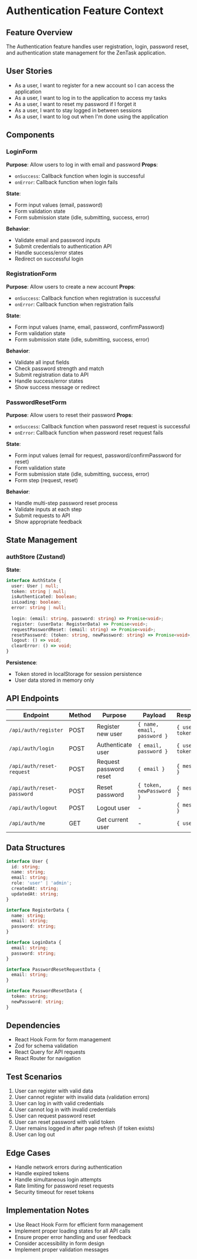 # Authentication Feature Context

## Feature Overview
The Authentication feature handles user registration, login, password reset, and authentication state management for the ZenTask application.

## User Stories
- As a user, I want to register for a new account so I can access the application
- As a user, I want to log in to the application to access my tasks
- As a user, I want to reset my password if I forget it
- As a user, I want to stay logged in between sessions
- As a user, I want to log out when I'm done using the application

## Components
### LoginForm
**Purpose**: Allow users to log in with email and password
**Props**:
- `onSuccess`: Callback function when login is successful
- `onError`: Callback function when login fails

**State**:
- Form input values (email, password)
- Form validation state
- Form submission state (idle, submitting, success, error)

**Behavior**:
- Validate email and password inputs
- Submit credentials to authentication API
- Handle success/error states
- Redirect on successful login

### RegistrationForm
**Purpose**: Allow users to create a new account
**Props**:
- `onSuccess`: Callback function when registration is successful
- `onError`: Callback function when registration fails

**State**:
- Form input values (name, email, password, confirmPassword)
- Form validation state
- Form submission state (idle, submitting, success, error)

**Behavior**:
- Validate all input fields
- Check password strength and match
- Submit registration data to API
- Handle success/error states
- Show success message or redirect

### PasswordResetForm
**Purpose**: Allow users to reset their password
**Props**:
- `onSuccess`: Callback function when password reset request is successful
- `onError`: Callback function when password reset request fails

**State**:
- Form input values (email for request, password/confirmPassword for reset)
- Form validation state
- Form submission state (idle, submitting, success, error)
- Form step (request, reset)

**Behavior**:
- Handle multi-step password reset process
- Validate inputs at each step
- Submit requests to API
- Show appropriate feedback

## State Management
### authStore (Zustand)
**State**:
```typescript
interface AuthState {
  user: User | null;
  token: string | null;
  isAuthenticated: boolean;
  isLoading: boolean;
  error: string | null;
  
  login: (email: string, password: string) => Promise<void>;
  register: (userData: RegisterData) => Promise<void>;
  requestPasswordReset: (email: string) => Promise<void>;
  resetPassword: (token: string, newPassword: string) => Promise<void>;
  logout: () => void;
  clearError: () => void;
}
```

**Persistence**:
- Token stored in localStorage for session persistence
- User data stored in memory only

## API Endpoints
| Endpoint | Method | Purpose | Payload | Response |
|----------|--------|---------|---------|----------|
| `/api/auth/register` | POST | Register new user | `{ name, email, password }` | `{ user, token }` |
| `/api/auth/login` | POST | Authenticate user | `{ email, password }` | `{ user, token }` |
| `/api/auth/reset-request` | POST | Request password reset | `{ email }` | `{ message }` |
| `/api/auth/reset-password` | POST | Reset password | `{ token, newPassword }` | `{ message }` |
| `/api/auth/logout` | POST | Logout user | - | `{ message }` |
| `/api/auth/me` | GET | Get current user | - | `{ user }` |

## Data Structures
```typescript
interface User {
  id: string;
  name: string;
  email: string;
  role: 'user' | 'admin';
  createdAt: string;
  updatedAt: string;
}

interface RegisterData {
  name: string;
  email: string;
  password: string;
}

interface LoginData {
  email: string;
  password: string;
}

interface PasswordResetRequestData {
  email: string;
}

interface PasswordResetData {
  token: string;
  newPassword: string;
}
```

## Dependencies
- React Hook Form for form management
- Zod for schema validation
- React Query for API requests
- React Router for navigation

## Test Scenarios
1. User can register with valid data
2. User cannot register with invalid data (validation errors)
3. User can log in with valid credentials
4. User cannot log in with invalid credentials
5. User can request password reset
6. User can reset password with valid token
7. User remains logged in after page refresh (if token exists)
8. User can log out

## Edge Cases
- Handle network errors during authentication
- Handle expired tokens
- Handle simultaneous login attempts
- Rate limiting for password reset requests
- Security timeout for reset tokens

## Implementation Notes
- Use React Hook Form for efficient form management
- Implement proper loading states for all API calls
- Ensure proper error handling and user feedback
- Consider accessibility in form design
- Implement proper validation messages 